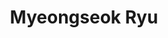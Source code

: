 ---
#REQUIRED
layout: members
title: Myeongseok Ryu #This is the title of your page. It will be displayed in the navigation bar and on the page itself.
name: Myeongseok Ryu #Include "Ph.D."" if applicable
timeline_name: Myeongseok #If you would like your name to appear differently on the Lab timeline, fill out this line.
startdate: [2023-03-01] #Enter your start date
enddate: # [2025-02-02] # Leave this blank until you leave the lab
image: /static/img/members/msRyu.jpg 
altimage: /static/img/members/msRyu-alt.jpg 
position: Ph.D. Student #What is your job title in the Fraser lab?
subsequent: #Leave this blank until you leave the lab
pronouns: he/him/his
email: dding_98@kaist.ac.kr #Enter your preferred public e-mail address
scholar: gUHuDJ4AAAAJ #Google Scholar User ID, create if you don't have one
github: DDingR
orcid: 0009-0004-3279-5765 #ORCID, create if you don't have one
description: "
**Myeongseok Ryu** received the B.S. degree in _Department of Mechanical Engineering_ from [**Incheon National University**](https://www.inu.ac.kr/sites/inuengl/index.do?epTicket=LOG), South Korea, in 2023, abd the M.S. degree in _Department of Mechanical Engineering_ from [**Gwangju Institute of Science and Technology (GIST)**](https://www.gist.ac.kr/en/main.html), South Korea, in 2025. 
He is currently working as a researcher in the _Cho Chun Shik Graduate School of Mobility_ at [**KAIST**](https://www.kaist.ac.kr/en/index.html), South Korea, and a member of the _MIC Lab_ at **KAIST**.


His research interests include **adaptive control**, **neural-networks**, and **constrained optimization**.
"
---
